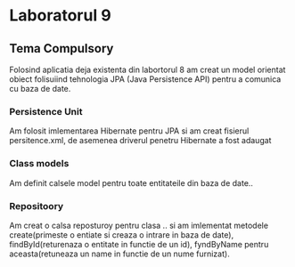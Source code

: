 # Laboratorul 9

## Tema Compulsory

Folosind aplicatia deja existenta din labortorul 8 am creat un model orientat obiect folisuiind tehnologia JPA (Java Persistence API) pentru a comunica cu baza de date.

### Persistence Unit

Am folosit imlementarea Hibernate pentru JPA si am creat fisierul persitence.xml, de asemenea driverul penetru Hibernate a fost adaugat

### Class models

Am definit calsele model pentru toate entitateile din baza de date..

### Repositoory

Am creat o calsa reposturoy pentru clasa .. si am imlementat metodele create(primeste o entiate si creaza o intrare in baza de date), findById(returenaza o entitate in functie de un id), fyndByName pentru aceasta(retuneaza un name in functie de un nume furnizat).

